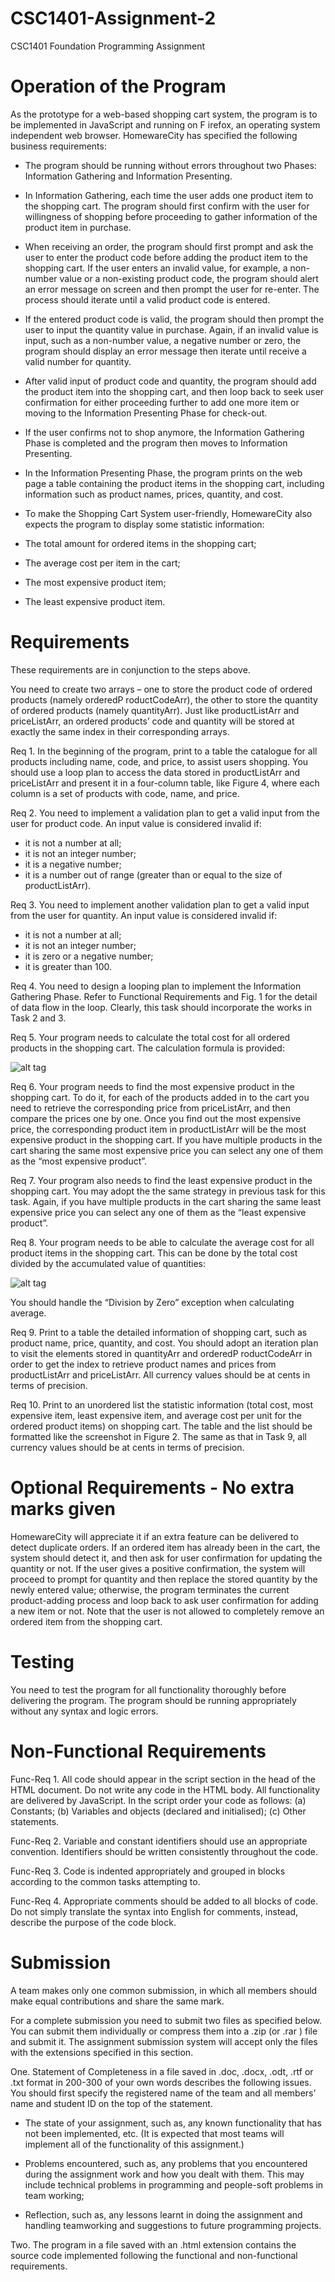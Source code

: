# CSC1401-Assignment-2
CSC1401 Foundation Programming Assignment

# Operation of the Program
As the prototype for a web-based shopping cart system, the program is to be implemented in
JavaScript and running on F irefox, an operating system independent web browser. HomewareCity
has specified the following business requirements:

* The program should be running without errors throughout two Phases: Information Gathering
and Information Presenting.

* In Information Gathering, each time the user adds one product item to the shopping cart.
The program should first confirm with the user for willingness of shopping before proceeding
to gather information of the product item in purchase.

* When receiving an order, the program should first prompt and ask the user to enter the
product code before adding the product item to the shopping cart. If the user enters an
invalid value, for example, a non-number value or a non-existing product code, the program
should alert an error message on screen and then prompt the user for re-enter. The process
should iterate until a valid product code is entered.

* If the entered product code is valid, the program should then prompt the user to input the
quantity value in purchase. Again, if an invalid value is input, such as a non-number value,
a negative number or zero, the program should display an error message then iterate until
receive a valid number for quantity.

* After valid input of product code and quantity, the program should add the product item
into the shopping cart, and then loop back to seek user confirmation for either proceeding
further to add one more item or moving to the Information Presenting Phase for check-out.

* If the user confirms not to shop anymore, the Information Gathering Phase is completed and
the program then moves to Information Presenting.

* In the Information Presenting Phase, the program prints on the web page a table containing
the product items in the shopping cart, including information such as product names, prices,
quantity, and cost.

* To make the Shopping Cart System user-friendly, HomewareCity also expects the program
to display some statistic information:

* The total amount for ordered items in the shopping cart;
* The average cost per item in the cart;
* The most expensive product item;
* The least expensive product item.

# Requirements
These requirements are in conjunction to the steps above.

You need to create two arrays – one to store the product code of ordered products (namely
orderedP roductCodeArr), the other to store the quantity of ordered products (namely quantityArr).
Just like productListArr and priceListArr, an ordered products’ code and quantity will be stored
at exactly the same index in their corresponding arrays.

Req 1. In the beginning of the program, print to a table the catalogue for all products including name,
code, and price, to assist users shopping. You should use a loop plan to access the data stored in
productListArr and priceListArr and present it in a four-column table, like Figure 4, where each
column is a set of products with code, name, and price.

Req 2. You need to implement a validation plan to get a valid input from the user for product code. An
input value is considered invalid if:
* it is not a number at all;
* it is not an integer number;
* it is a negative number;
* it is a number out of range (greater than or equal to the size of productListArr).

Req 3. You need to implement another validation plan to get a valid input from the user for quantity. An
input value is considered invalid if:
* it is not a number at all;
* it is not an integer number;
* it is zero or a negative number;
* it is greater than 100.

Req 4. You need to design a looping plan to implement the Information Gathering Phase. Refer to Functional
Requirements and Fig. 1 for the detail of data flow in the loop. Clearly, this task should
incorporate the works in Task 2 and 3.

Req 5. Your program needs to calculate the total cost for all ordered products in the shopping cart. The
calculation formula is provided: 

![alt tag](https://i.imgur.com/omlUchO.jpg)

Req 6. Your program needs to find the most expensive product in the shopping cart. To do it, for each of the
products added in to the cart you need to retrieve the corresponding price from priceListArr, and
then compare the prices one by one. Once you find out the most expensive price, the corresponding
product item in productListArr will be the most expensive product in the shopping cart.
If you have multiple products in the cart sharing the same most expensive price you can select any
one of them as the “most expensive product”.

Req 7. Your program also needs to find the least expensive product in the shopping cart. You may adopt
the the same strategy in previous task for this task. Again, if you have multiple products in the
cart sharing the same least expensive price you can select any one of them as the “least expensive
product”.

Req 8. Your program needs to be able to calculate the average cost for all product items in the shopping
cart. This can be done by the total cost divided by the accumulated value of quantities:

![alt tag](https://i.imgur.com/e7aBaLp.jpg)

You should handle the “Division by Zero” exception when calculating average.

Req 9. Print to a table the detailed information of shopping cart, such as product name, price, quantity,
and cost. You should adopt an iteration plan to visit the elements stored in quantityArr and
orderedP roductCodeArr in order to get the index to retrieve product names and prices from
productListArr and priceListArr.
All currency values should be at cents in terms of precision.

Req 10. Print to an unordered list the statistic information (total cost, most expensive item, least expensive
item, and average cost per unit for the ordered product items) on shopping cart.
The table and the list should be formatted like the screenshot in Figure 2. The same as that in
Task 9, all currency values should be at cents in terms of precision.

# Optional Requirements - No extra marks given
HomewareCity will appreciate it if an extra feature can be delivered to detect duplicate orders. If
an ordered item has already been in the cart, the system should detect it, and then ask for user
confirmation for updating the quantity or not. If the user gives a positive confirmation, the system
will proceed to prompt for quantity and then replace the stored quantity by the newly entered
value; otherwise, the program terminates the current product-adding process and loop back to ask
user confirmation for adding a new item or not. Note that the user is not allowed to completely
remove an ordered item from the shopping cart.


# Testing
You need to test the program for all functionality thoroughly before delivering the program. The
program should be running appropriately without any syntax and logic errors.

# Non-Functional Requirements
Func-Req 1. All code should appear in the script section in the head of the HTML document. Do not
write any code in the HTML body. All functionality are delivered by JavaScript.
In the script order your code as follows:
(a) Constants;
(b) Variables and objects (declared and initialised);
(c) Other statements.

Func-Req 2. Variable and constant identifiers should use an appropriate convention. Identifiers should be
written consistently throughout the code.

Func-Req 3. Code is indented appropriately and grouped in blocks according to the common tasks attempting
to.

Func-Req 4. Appropriate comments should be added to all blocks of code. Do not simply translate the
syntax into English for comments, instead, describe the purpose of the code block.

# Submission
A team makes only one common submission, in which all members should make equal
contributions and share the same mark.

For a complete submission you need to submit two files as specified below. You can submit them
individually or compress them into a .zip (or .rar ) file and submit it. The assignment submission
system will accept only the files with the extensions specified in this section.

One. Statement of Completeness in a file saved in .doc, .docx, .odt, .rtf or .txt format in 200-300
of your own words describes the following issues. You should first specify the registered name
of the team and all members’ name and student ID on the top of the statement.

* The state of your assignment, such as, any known functionality that has not been
implemented, etc. (It is expected that most teams will implement all of the functionality
of this assignment.)

* Problems encountered, such as, any problems that you encountered during the assignment
work and how you dealt with them. This may include technical problems in
programming and people-soft problems in team working;

* Reflection, such as, any lessons learnt in doing the assignment and handling teamworking
and suggestions to future programming projects.

Two. The program in a file saved with an .html extension contains the source code implemented
following the functional and non-functional requirements.

